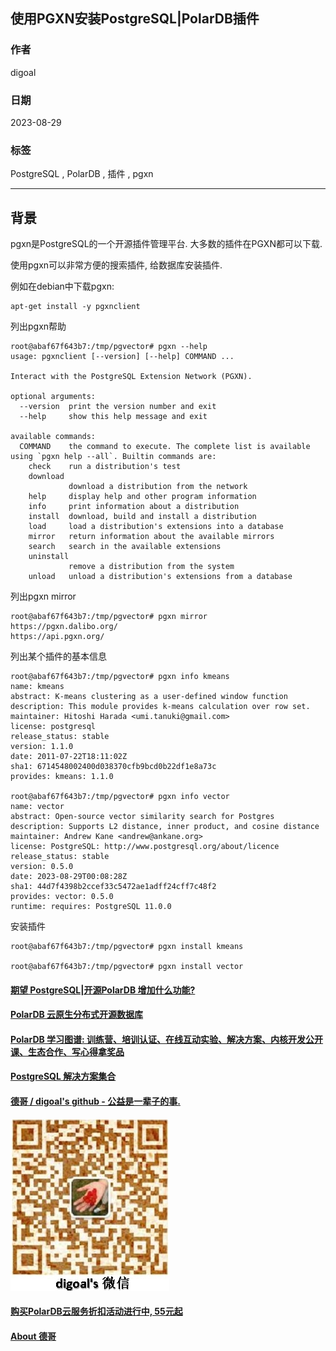 ## 使用PGXN安装PostgreSQL|PolarDB插件  
      
### 作者      
digoal      
      
### 日期      
2023-08-29      
      
### 标签      
PostgreSQL , PolarDB , 插件 , pgxn  
      
----      
      
## 背景      
pgxn是PostgreSQL的一个开源插件管理平台. 大多数的插件在PGXN都可以下载.  
  
使用pgxn可以非常方便的搜索插件, 给数据库安装插件.  
  
例如在debian中下载pgxn:  
```  
apt-get install -y pgxnclient  
```  
  
列出pgxn帮助  
```  
root@abaf67f643b7:/tmp/pgvector# pgxn --help  
usage: pgxnclient [--version] [--help] COMMAND ...  
  
Interact with the PostgreSQL Extension Network (PGXN).  
  
optional arguments:  
  --version  print the version number and exit  
  --help     show this help message and exit  
  
available commands:  
  COMMAND    the command to execute. The complete list is available using `pgxn help --all`. Builtin commands are:  
    check    run a distribution's test  
    download  
             download a distribution from the network  
    help     display help and other program information  
    info     print information about a distribution  
    install  download, build and install a distribution  
    load     load a distribution's extensions into a database  
    mirror   return information about the available mirrors  
    search   search in the available extensions  
    uninstall  
             remove a distribution from the system  
    unload   unload a distribution's extensions from a database  
```  
  
列出pgxn mirror  
```  
root@abaf67f643b7:/tmp/pgvector# pgxn mirror  
https://pgxn.dalibo.org/  
https://api.pgxn.org/  
```  
  
列出某个插件的基本信息  
```  
root@abaf67f643b7:/tmp/pgvector# pgxn info kmeans  
name: kmeans  
abstract: K-means clustering as a user-defined window function  
description: This module provides k-means calculation over row set.  
maintainer: Hitoshi Harada <umi.tanuki@gmail.com>  
license: postgresql  
release_status: stable  
version: 1.1.0  
date: 2011-07-22T18:11:02Z  
sha1: 6714548002400d038370cfb9bcd0b22df1e8a73c  
provides: kmeans: 1.1.0  
  
root@abaf67f643b7:/tmp/pgvector# pgxn info vector  
name: vector  
abstract: Open-source vector similarity search for Postgres  
description: Supports L2 distance, inner product, and cosine distance  
maintainer: Andrew Kane <andrew@ankane.org>  
license: PostgreSQL: http://www.postgresql.org/about/licence  
release_status: stable  
version: 0.5.0  
date: 2023-08-29T00:08:28Z  
sha1: 44d7f4398b2ccef33c5472ae1adff24cff7c48f2  
provides: vector: 0.5.0  
runtime: requires: PostgreSQL 11.0.0  
```  
  
安装插件  
```  
root@abaf67f643b7:/tmp/pgvector# pgxn install kmeans  
  
root@abaf67f643b7:/tmp/pgvector# pgxn install vector  
```  
  
  
#### [期望 PostgreSQL|开源PolarDB 增加什么功能?](https://github.com/digoal/blog/issues/76 "269ac3d1c492e938c0191101c7238216")
  
  
#### [PolarDB 云原生分布式开源数据库](https://github.com/ApsaraDB "57258f76c37864c6e6d23383d05714ea")
  
  
#### [PolarDB 学习图谱: 训练营、培训认证、在线互动实验、解决方案、内核开发公开课、生态合作、写心得拿奖品](https://www.aliyun.com/database/openpolardb/activity "8642f60e04ed0c814bf9cb9677976bd4")
  
  
#### [PostgreSQL 解决方案集合](../201706/20170601_02.md "40cff096e9ed7122c512b35d8561d9c8")
  
  
#### [德哥 / digoal's github - 公益是一辈子的事.](https://github.com/digoal/blog/blob/master/README.md "22709685feb7cab07d30f30387f0a9ae")
  
  
![digoal's wechat](../pic/digoal_weixin.jpg "f7ad92eeba24523fd47a6e1a0e691b59")
  
  
#### [购买PolarDB云服务折扣活动进行中, 55元起](https://www.aliyun.com/activity/new/polardb-yunparter?userCode=bsb3t4al "e0495c413bedacabb75ff1e880be465a")
  
  
#### [About 德哥](https://github.com/digoal/blog/blob/master/me/readme.md "a37735981e7704886ffd590565582dd0")
  
